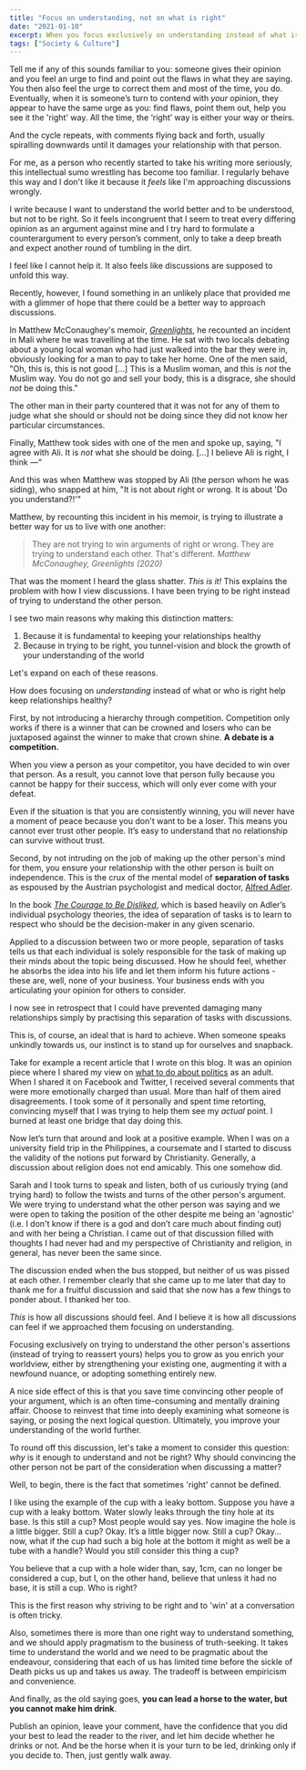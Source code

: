```yaml
---
title: "Focus on understanding, not on what is right"
date: "2021-01-10"
excerpt: When you focus exclusively on understanding instead of what is right, you grow your understanding of the world while keeping your relationships healthy.
tags: ["Society & Culture"]
---
```


Tell me if any of this sounds familiar to you: someone gives their opinion and you feel an urge to find and point out the flaws in what they are saying. You then also feel the urge to correct them and most of the time, you do. Eventually, when it is someone’s turn to contend with *your* opinion, they appear to have the same urge as you: find flaws, point them out, help you see it the 'right' way. All the time, the ‘right’ way is either your way or theirs.

And the cycle repeats, with comments flying back and forth, usually spiralling downwards until it damages your relationship with that person.

For me, as a person who recently started to take his writing more seriously, this intellectual sumo wrestling has become too familiar. I regularly behave this way and I don't like it because it *feels* like I'm approaching discussions wrongly.

I write because I want to understand the world better and to be understood, but not to be right. So it feels incongruent that I seem to treat every differing opinion as an argument against mine and I try hard to formulate a counterargument to every person’s comment, only to take a deep breath and expect another round of tumbling in the dirt.

I feel like I cannot help it. It also feels like discussions are supposed to unfold this way.

Recently, however, I found something in an unlikely place that provided me with a glimmer of hope that there could be a better way to approach discussions. 

In Matthew McConaughey's memoir, *[Greenlights](https://www.goodreads.com/en/book/show/52838315)*, he recounted an incident in Mali where he was travelling at the time. He sat with two locals debating about a young local woman who had just walked into the bar they were in, obviously looking for a man to pay to take her home. One of the men said, "Oh, this is, this is not good [...] This is a Muslim woman, and this is *not* the Muslim way. You do not go and sell your body, this is a disgrace, she should *not* be doing this."

The other man in their party countered that it was not for any of them to judge what she should or should not be doing since they did not know her particular circumstances.

Finally, Matthew took sides with one of the men and spoke up, saying, "I agree with Ali. It is *not* what she should be doing. [...] I believe Ali is right, I think —“ 

And this was when Matthew was stopped by Ali (the person whom he was siding), who snapped at him, "It is not about right or wrong. It is about 'Do you understand?!'"

Matthew, by recounting this incident in his memoir, is trying to illustrate a better way for us to live with one another:

> They are not trying to win arguments of right or wrong. They are trying to understand each other. That's different.
> <cite>Matthew McConaughey, Greenlights (2020)</cite>

That was the moment I heard the glass shatter. *This is it!* This explains the problem with how I view discussions. I have been trying to be right instead of trying to understand the other person.

I see two main reasons why making this distinction matters:

1. Because it is fundamental to keeping your relationships healthy
2. Because in trying to be right, you tunnel-vision and block the growth of your understanding of the world

Let's expand on each of these reasons.

How does focusing on *understanding* instead of what or who is right help keep relationships healthy?

First, by not introducing a hierarchy through competition. Competition only works if there is a winner that can be crowned and losers who can be juxtaposed against the winner to make that crown shine.  **A debate is a competition.**

When you view a person as your competitor, you have decided to win over that person. As a result, you cannot love that person fully because you cannot be happy for their success, which will only ever come with your defeat.

Even if the situation is that you are consistently winning, you will never have a moment of peace because you don't want to be a loser. This means you cannot ever trust other people. It’s easy to understand that no relationship can survive without trust.

Second, by not intruding on the job of making up the other person's mind for them, you ensure your relationship with the other person is built on independence. This is the crux of the mental model of **separation of tasks** as espoused by the Austrian psychologist and medical doctor, [Alfred Adler](https://de.wikipedia.org/wiki/Alfred_Adler). 

In the book *[The Courage to Be Disliked](/2021-01-03-notes-from-the-courage-to-be-disliked-by-kishimi-and-koga/)*, which is based heavily on Adler’s individual psychology theories, the idea of separation of tasks is to learn to respect who should be the decision-maker in any given scenario.

Applied to a discussion between two or more people, separation of tasks tells us that each individual is solely responsible for the task of making up their minds about the topic being discussed. How he should feel, whether he absorbs the idea into his life and let them inform his future actions - these are, well, none of your business. Your business ends with you articulating your opinion for others to consider. 

I now see in retrospect that I could have prevented damaging many relationships simply by practising this separation of tasks with discussions.

This is, of course, an ideal that is hard to achieve. When someone speaks unkindly towards us, our instinct is to stand up for ourselves and snapback.

Take for example a recent article that I wrote on this blog. It was an opinion piece where I shared my view on [what to do about politics](/2020-11-22-why-you-might-want-to-disengage-from-politics/) as an adult. When I shared it on Facebook and Twitter, I received several comments that were more emotionally charged than usual. More than half of them aired disagreements. I took some of it personally and spent time retorting, convincing myself that I was trying to help them see my *actual* point. I burned at least one bridge that day doing this.

Now let’s turn that around and look at a positive example. When I was on a university field trip in the Philippines, a coursemate and I started to discuss the validity of the notions put forward by Christianity. Generally, a discussion about religion does not end amicably. This one somehow did. 

Sarah and I took turns to speak and listen, both of us curiously trying (and trying hard) to follow the twists and turns of the other person's argument. We were trying to understand what the other person was saying and we were open to taking the position of the other despite me being an 'agnostic' (i.e. I don't know if there is a god and don’t care much about finding out) and with her being a Christian. I came out of that discussion filled with thoughts I had never had and my perspective of Christianity and religion, in general, has never been the same since.

The discussion ended when the bus stopped, but neither of us was pissed at each other. I remember clearly that she came up to me later that day to thank me for a fruitful discussion and said that she now has a few things to ponder about. I thanked her too.

*This* is how all discussions should feel. And I believe it is how all discussions can feel if we approached them focusing on understanding.

Focusing exclusively on trying to understand the other person's assertions (instead of trying to reassert yours) helps you to grow as you enrich your worldview, either by strengthening your existing one, augmenting it with a newfound nuance, or adopting something entirely new.

A nice side effect of this is that you save time convincing other people of your argument, which is an often time-consuming and mentally draining affair. Choose to reinvest that time into deeply examining what someone is saying, or posing the next logical question. Ultimately, you improve your understanding of the world further.

To round off this discussion, let's take a moment to consider this question: *why* is it enough to understand and not be right? Why should convincing the other person not be part of the consideration when discussing a matter?

Well, to begin, there is the fact that sometimes 'right' cannot be defined.

I like using the example of the cup with a leaky bottom. Suppose you have a cup with a leaky bottom. Water slowly leaks through the tiny hole at its base. Is this still a cup? Most people would say yes. Now imagine the hole is a little bigger. Still a cup? Okay. It’s a little bigger now. Still a cup? Okay... now, what if the cup had such a big hole at the bottom it might as well be a tube with a handle? Would you still consider this thing a cup?

You believe that a cup with a hole wider than, say, 1cm, can no longer be considered a cup, but I, on the other hand, believe that unless it had no base, it is still a cup. Who is right?

This is the first reason why striving to be right and to 'win' at a conversation is often tricky.

Also, sometimes there is more than one right way to understand something, and we should apply pragmatism to the business of truth-seeking. It takes time to understand the world and we need to be pragmatic about the endeavour, considering that each of us has limited time before the sickle of Death picks us up and takes us away. The tradeoff is between empiricism and convenience.

And finally, as the old saying goes, **you can lead a horse to the water, but you cannot make him drink**.

Publish an opinion, leave your comment, have the confidence that you did your best to lead the reader to the river, and let him decide whether he drinks or not. And be the horse when it is your turn to be led, drinking only if you decide to. Then, just gently walk away.